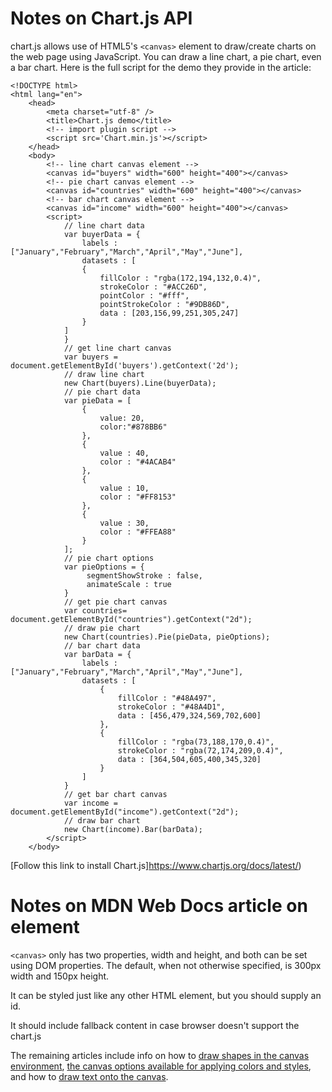 
# Notes on Chart.js API

chart.js allows use of HTML5's `<canvas>` element to draw/create charts on the web page using JavaScript. You can draw a line chart, a pie chart, even a bar chart. Here is the full script for the demo they provide in the article:
```
<!DOCTYPE html>
<html lang="en">
    <head>
        <meta charset="utf-8" />
        <title>Chart.js demo</title>
        <!-- import plugin script -->
        <script src='Chart.min.js'></script>
    </head>
    <body>
        <!-- line chart canvas element -->
        <canvas id="buyers" width="600" height="400"></canvas>
        <!-- pie chart canvas element -->
        <canvas id="countries" width="600" height="400"></canvas>
        <!-- bar chart canvas element -->
        <canvas id="income" width="600" height="400"></canvas>
        <script>
            // line chart data
            var buyerData = {
                labels : ["January","February","March","April","May","June"],
                datasets : [
                {
                    fillColor : "rgba(172,194,132,0.4)",
                    strokeColor : "#ACC26D",
                    pointColor : "#fff",
                    pointStrokeColor : "#9DB86D",
                    data : [203,156,99,251,305,247]
                }
            ]
            }
            // get line chart canvas
            var buyers = document.getElementById('buyers').getContext('2d');
            // draw line chart
            new Chart(buyers).Line(buyerData);
            // pie chart data
            var pieData = [
                {
                    value: 20,
                    color:"#878BB6"
                },
                {
                    value : 40,
                    color : "#4ACAB4"
                },
                {
                    value : 10,
                    color : "#FF8153"
                },
                {
                    value : 30,
                    color : "#FFEA88"
                }
            ];
            // pie chart options
            var pieOptions = {
                 segmentShowStroke : false,
                 animateScale : true
            }
            // get pie chart canvas
            var countries= document.getElementById("countries").getContext("2d");
            // draw pie chart
            new Chart(countries).Pie(pieData, pieOptions);
            // bar chart data
            var barData = {
                labels : ["January","February","March","April","May","June"],
                datasets : [
                    {
                        fillColor : "#48A497",
                        strokeColor : "#48A4D1",
                        data : [456,479,324,569,702,600]
                    },
                    {
                        fillColor : "rgba(73,188,170,0.4)",
                        strokeColor : "rgba(72,174,209,0.4)",
                        data : [364,504,605,400,345,320]
                    }
                ]
            }
            // get bar chart canvas
            var income = document.getElementById("income").getContext("2d");
            // draw bar chart
            new Chart(income).Bar(barData);
        </script>
    </body>
```

[Follow this link to install Chart.js]https://www.chartjs.org/docs/latest/)

# Notes on MDN Web Docs article on <canvas> element

`<canvas>` only has two properties, width and height, and both can be set using DOM properties. The default, when not otherwise specified, is 300px width and 150px height.

It can be styled just like any other HTML element, but you should supply an id.

It should include fallback content in case browser doesn't support the chart.js

The remaining articles include info on how to [draw shapes in the canvas environment](https://developer.mozilla.org/en-US/docs/Web/API/Canvas_API/Tutorial/Drawing_shapes), [the canvas options available for applying colors and styles](https://developer.mozilla.org/en-US/docs/Web/API/Canvas_API/Tutorial/Applying_styles_and_colors), and how to [draw text onto the canvas](https://developer.mozilla.org/en-US/docs/Web/API/Canvas_API/Tutorial/Drawing_text).